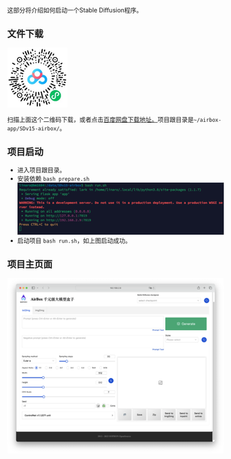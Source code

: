 这部分将介绍如何启动一个Stable Diffusion程序。
## 文件下载

![Alt text](<../imgs/1696061589146.jpg>)

扫描上面这个二维码下载，或者点击[百度网盘下载地址。](https://pan.baidu.com/s/1N6HZy9oq4ZnyRyz9MaDU6Q?pwd=1684)项目跟目录是`~/airbox-app/SDv15-airbox/`。


## 项目启动

- 进入项目跟目录。
- 安装依赖 `bash prepare.sh`
![Alt text](<../imgs/截屏2023-10-03 12.12.59.png>)
- 启动项目 `bash run.sh`，如上图启动成功。


## 项目主页面

![Alt text](<../imgs/截屏2023-10-03 12.16.46.png>)